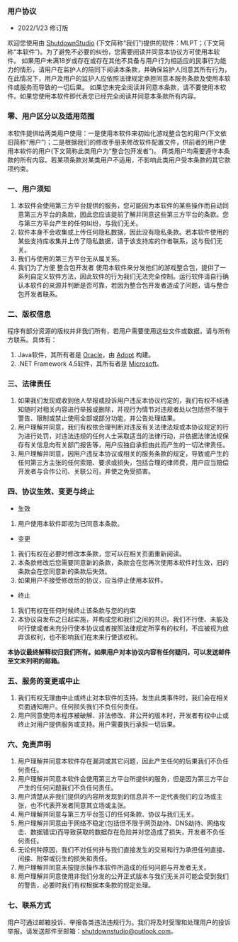 ### 用户协议
- 2022/1/23 修订版

欢迎您使用由 [ShutdownStudio](http://www.shutdownstudio.top) (下文简称“我们”)提供的软件：MLPT；(下文简称“本软件”)。为了避免不必要的纠纷，您需要阅读并同意本协议方可使用本软件。
如果用户未满18岁或存在或存在其他不具备与用户行为相适应的民事行为能力的情形，请用户在监护人的陪同下阅读本条款，并确保监护人同意其所有行为，在此情况下，用户及用户的监护人应依照法律规定承担同意本服务条款及使用本软件或服务而导致的一切后果。
如果您未完全阅读并同意本条款，请不要使用本软件。如果您使用本软件即代表您已经完全阅读并同意本条款所有内容。

### 零、用户区分以及适用范围
本软件提供给两类用户使用：一是使用本软件来初始化游戏整合包的用户(下文依旧简称“用户”)；二是根据我们的修改手册来修改软件配置文件，供前者的用户使用本软件的用户(下文简称此类用户为“整合包开发者”)。
两类用户均需要遵守本条款的所有内容。若某项条款对某类用户不适用，不影响此类用户受本条款的其它款项约束。

### 一、用户须知
1. 本软件会使用第三方平台提供的服务，您可能因为本软件的某些操作而自动同意第三方平台的条款，因此您应该提前了解并同意这些第三方平台的条款。您与第三方平台产生的任何纠纷，与我们无关。
2. 软件本身不会收集或上传任何隐私数据，因此没有隐私条款。若本软件使用的某些支持库收集并上传了隐私数据，请于该支持库的作者联系，这与我们无关。
3. 我们与使用的第三方平台无从属关系。
4. 我们为了方便 整合包开发者 使用本软件来分发他们的游戏整合包，提供了一系列自定义软件方法，因此软件的行为我们无法完全控制。运行软件请自行确认本软件的来源并判断是否可靠，若因为整合包开发者造成了问题，请与整合包开发者联系。


### 二、版权信息
程序有部分资源的版权并非我们所有，若用户需要使用这些文件或数据，请与所有方联系。具体有：
1. Java软件，其所有者是 [Oracle](https://www.oracle.com/)，由 [Adopt](https://adoptopenjdk.net/) 构建。
2. .NET Framework 4.5软件，其所有者是 [Microsoft](https://www.microsoft.com)。


### 三、法律责任
1. 如果我们发现或收到他人举报或投诉用户违反本协议约定的，我们有权不经通知随时对相关内容进行举报或删除，并视行为情节对违规者处以包括但不限于警告、限制或禁止使用全部或部分功能，并公告处理结果。
2. 用户理解并同意，我们有权依合理判断对违反有关法律法规或本协议规定的行为进行处罚，对违法违规的任何人士采取适当的法律行动，并依据法律法规保存有关信息向有关部门报告等，用户应独自承担由此而产生的一切法律责任。
3. 用户理解并同意，因用户违反本协议或相关的服务条款的规定，导致或产生的任何第三方主张的任何索赔、要求或损失，包括合理的律师费，用户应当赔偿开发者与合作公司、关联公司，并使之免受损害。


### 四、协议生效、变更与终止
- 生效
1. 用户使用本软件即视为已同意本条款。

- 变更
1. 我们有权在必要时修改本条款，您可以在相关页面重新阅读。
2. 本条款修改后您需要同意新的条款，条款会在您再次使用本软件时生效，旧的条款会在您同意新的条款后失效。
3. 如果用户不接受修改后的协议，应当停止使用本软件。

- 终止
1. 我们有权在任何时候终止该条款与您的约束
2. 本协议自发布之日起实施，并构成您和我们之间的共识。我们不行使、未能及时行使或者未充分行使本协议或者按照法律规定所享有的权利，不应被视为放弃该权利，也不影响我们在未来行使该权利。

 **本协议最终解释权归我们所有。如果用户对本协议内容有任何疑问，可以发送邮件至文末列明的邮箱。** 


### 五、服务的变更或中止
1. 我们有权无理由中止或终止对本软件的支持。发生此类事件时，我们会在相关页面通知用户。任何损失我们不负任何责任。
2. 用户同意使用本程序被破解、非法修改、非公开的版本时，开发者有权中止或终止对用户提供服务或支持。用户需要执行承担一切后果。


### 六、免责声明
1. 用户理解并同意本软件存在漏洞或其它问题，因此产生任何的后果我们不负任何责任。
2. 用户理解并同意本软件会使用第三方平台所提供的服务，但是因为第三方平台产生的任何问题我们不负任何责任。
3. 用户清楚从非我们提供的内容所发现到的信息并不一定代表我们的立场或主张，也不代表开发者同意其立场或主张。
4. 用户理解并同意与第三方平台签订的任何条款、协议与我们无关。
5. 用户理解并同意由于网络不稳定(包括但不限于网页劫持、DNS劫持、网络攻击、数据错误)而导致获取的数据存在危险并对您造成了损失，开发者不负任何责任。
6. 无论何种原因，我们不对任何非与我们直接发生的交易和行为承担任何直接、间接、附带或衍生的损失和责任。
7. 用户理解并同意未按提示操作本软件所造成的任何问题与开发者无关。
8. 用户理解并同意使用非我们分发的公开正式版本与我们无关并可能会受到我们的警告，必要时我们有权根据本条款的规定处理。


### 七、联系方式
用户可通过邮箱投诉、举报各类违法违规行为。我们将及时受理和处理用户的投诉举报。请发送邮件至邮箱：shutdownstudio@outlook.com。
